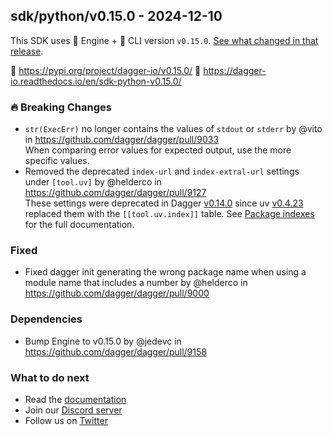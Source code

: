 ## sdk/python/v0.15.0 - 2024-12-10

This SDK uses 🚙 Engine + 🚗 CLI version `v0.15.0`. [See what changed in that release](https://github.com/dagger/dagger/releases/tag/v0.15.0).

🐍 https://pypi.org/project/dagger-io/v0.15.0/
📖 https://dagger-io.readthedocs.io/en/sdk-python-v0.15.0/

### 🔥 Breaking Changes
- `str(ExecErr)` no longer contains the values of `stdout` or `stderr` by @vito in https://github.com/dagger/dagger/pull/9033 \
  When comparing error values for expected output, use the more specific values.
- Removed the deprecated `index-url` and `index-extral-url` settings under `[tool.uv]` by @helderco in https://github.com/dagger/dagger/pull/9127 \
  These settings were deprecated in Dagger [v0.14.0](https://github.com/dagger/dagger/releases?q=tag%3Asdk%2Fpython%2Fv0) since uv [v0.4.23](https://github.com/astral-sh/uv/releases/tag/0.4.23) replaced them with the `[[tool.uv.index]]` table. See [Package indexes](https://docs.astral.sh/uv/configuration/indexes/) for the full documentation.

### Fixed
- Fixed dagger init generating the wrong package name when using a module name that includes a number by @helderco in https://github.com/dagger/dagger/pull/9000

### Dependencies
- Bump Engine to v0.15.0 by @jedevc in https://github.com/dagger/dagger/pull/9158

### What to do next
- Read the [documentation](https://docs.dagger.io/sdk/python)
- Join our [Discord server](https://discord.gg/dagger-io)
- Follow us on [Twitter](https://twitter.com/dagger_io)
